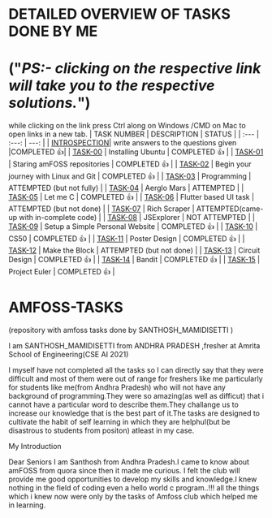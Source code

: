 # DETAILED OVERVIEW OF TASKS DONE BY ME
#    ("*PS:- clicking on the respective link will take you to the respective solutions.*")

while clicking on the link press Ctrl along on Windows /CMD on Mac to open links in a new tab.
| TASK NUMBER | DESCRIPTION | STATUS |
| :--- | :---: | ---: |
| [INTROSPECTION](https://github.com/SANTHOSH-MAMIDISETTI/amfoss-tasks/tree/main/Introspection)| write answers to the questions given |COMPLETED 👍|
| [TASK-00](https://github.com/SANTHOSH-MAMIDISETTI/amfoss-tasks/tree/main/TASK-00) | Installing Ubuntu | COMPLETED 👍   |
| [TASK-01](https://github.com/SANTHOSH-MAMIDISETTI/amfoss-tasks/tree/main/TASK-01) | Staring amFOSS repositories | COMPLETED 👍   |
| [TASK-02](https://github.com/SANTHOSH-MAMIDISETTI/amfoss-tasks/tree/main/TASK-02) | Begin your journey with Linux and Git | COMPLETED 👍    |
| [TASK-03](https://github.com/SANTHOSH-MAMIDISETTI/amfoss-tasks/tree/main/TASK-03) | Programming | ATTEMPTED (but not fully)   |
| [TASK-04](https://github.com/SANTHOSH-MAMIDISETTI/amfoss-tasks/tree/main/TASK-04) | Aerglo Mars | ATTEMPTED   |
| [TASK-05](https://github.com/SANTHOSH-MAMIDISETTI/amfoss-tasks/tree/main/TASK-05) | Let me C | COMPLETED 👍  |
| [TASK-06](https://github.com/SANTHOSH-MAMIDISETTI/amfoss-tasks/tree/main/TASK-06) | Flutter based UI task | ATTEMPTED (but not done) |
| [TASK-07](https://github.com/SANTHOSH-MAMIDISETTI/amfoss-tasks/tree/main/TASK-07) | Rich Scraper | ATTEMPTED(came-up with in-complete code)  |
| [TASK-08](https://github.com/SANTHOSH-MAMIDISETTI/amfoss-tasks/tree/main/TASK-08) | JSExplorer | NOT ATTEMPTED   |
| [TASK-09](https://github.com/SANTHOSH-MAMIDISETTI/amfoss-tasks/tree/main/TASK-09) | Setup a Simple Personal Website | COMPLETED 👍   |
| [TASK-10](https://github.com/SANTHOSH-MAMIDISETTI/amfoss-tasks/tree/main/TASK-10) | CS50 | COMPLETED 👍   |
| [TASK-11](https://github.com/SANTHOSH-MAMIDISETTI/amfoss-tasks/tree/main/TASK-11) | Poster Design | COMPLETED 👍     |
| [TASK-12](https://github.com/SANTHOSH-MAMIDISETTI/amfoss-tasks/tree/main/TASK-12) | Make the Block | ATTEMPTED (but not done)    |
| [TASK-13](https://github.com/SANTHOSH-MAMIDISETTI/amfoss-tasks/tree/main/TASK-13) | Circuit Design | COMPLETED 👍  |
| [TASK-14](https://github.com/SANTHOSH-MAMIDISETTI/amfoss-tasks/tree/main/TASK-14) | Bandit | COMPLETED 👍   |
| [TASK-15](https://github.com/SANTHOSH-MAMIDISETTI/amfoss-tasks/tree/main/TASK-15) | Project Euler | COMPLETED 👍    |


# AMFOSS-TASKS
(repository with amfoss tasks done by SANTHOSH_MAMIDISETTI )

I am SANTHOSH_MAMIDISETTI from ANDHRA PRADESH ,fresher at Amrita School of Engineering(CSE AI 2021)

I myself have not completed all the tasks so I can directly say that they were difficult and most of them were out of range for freshers like me particularly for students like me(from Andhra Pradesh) who will not have any background of programming.They were so amazing(as well as difficut) that i cannot have a particular word to describe them.They challange us to increase our knowledge that is the best part of it.The tasks are designed to cultivate the habit of self learning in which they are helphul(but be disastrous to students from positon) atleast in my case.

My Introduction

Dear  Seniors  I am Santhosh from Andhra Pradesh.I came to know about amFOSS from quora since then it made me curious. I felt the club will provide me good opportunities to develop my skills and knowledge.I knew nothing in the field of coding even a hello world c program..!!! all the things which i knew now were only by the tasks of Amfoss club
which helped me in learning.
